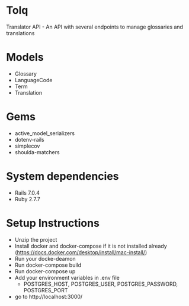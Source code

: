 # Tolq
  Translator API - An API with several endpoints to manage glossaries and translations

# Models
  - Glossary
  - LanguageCode
  - Term
  - Translation

# Gems
  - active_model_serializers
  - dotenv-rails
  - simplecov
  - shoulda-matchers

# System dependencies
  - Rails 7.0.4
  - Ruby 2.7.7

# Setup Instructions
  - Unzip the project
  - Install docker and docker-compose if it is not installed already (https://docs.docker.com/desktop/install/mac-install/)
  - Run your docke-deamon
  - Run docker-compose build
  - Run docker-compose up
  - Add your environment variables in .env file
    - POSTGRES_HOST, POSTGRES_USER, POSTGRES_PASSWORD, POSTGRES_PORT
  - go to http://localhost:3000/
